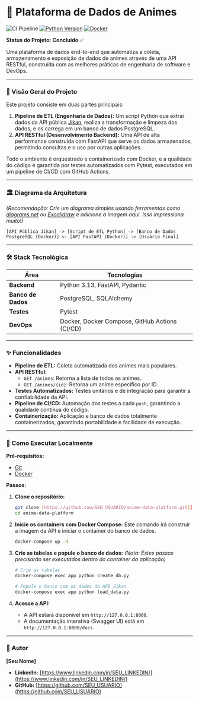 # 🚀 Plataforma de Dados de Animes

![CI Pipeline](https://github.com/SEU_USUARIO/anime-data-platform/actions/workflows/ci.yml/badge.svg)
[![Python Version](https://img.shields.io/badge/python-3.13-blue.svg)](https://www.python.org/)
[![Docker](https://img.shields.io/badge/docker-%230db7ed.svg?style=for-the-badge&logo=docker&logoColor=white)](https://www.docker.com/)

**Status do Projeto: Concluído** ✅

Uma plataforma de dados end-to-end que automatiza a coleta, armazenamento e exposição de dados de animes através de uma API RESTful, construída com as melhores práticas de engenharia de software e DevOps.

---

### 📖 Visão Geral do Projeto

Este projeto consiste em duas partes principais:

1.  **Pipeline de ETL (Engenharia de Dados):** Um script Python que extrai dados da API pública [Jikan](https://jikan.moe/), realiza a transformação e limpeza dos dados, e os carrega em um banco de dados PostgreSQL.
2.  **API RESTful (Desenvolvimento Backend):** Uma API de alta performance construída com FastAPI que serve os dados armazenados, permitindo consultas e o uso por outras aplicações.

Todo o ambiente é orquestrado e containerizado com Docker, e a qualidade do código é garantida por testes automatizados com Pytest, executados em um pipeline de CI/CD com GitHub Actions.

---

### 🏛️ Diagrama da Arquitetura

*(Recomendação: Crie um diagrama simples usando ferramentas como [diagrams.net](https://app.diagrams.net/) ou [Excalidraw](https://excalidraw.com/) e adicione a imagem aqui. Isso impressiona muito!)*

```
[API Pública Jikan] -> [Script de ETL Python] -> [Banco de Dados PostgreSQL (Docker)] <- [API FastAPI (Docker)] -> [Usuário Final]
```

---

### 🛠️ Stack Tecnológica

| Área                 | Tecnologias                                                               |
| -------------------- | ------------------------------------------------------------------------- |
| **Backend** | Python 3.13, FastAPI, Pydantic                                            |
| **Banco de Dados** | PostgreSQL, SQLAlchemy                                                    |
| **Testes** | Pytest                                                                    |
| **DevOps** | Docker, Docker Compose, GitHub Actions (CI/CD)                            |

---

### ✨ Funcionalidades

- **Pipeline de ETL:** Coleta automatizada dos animes mais populares.
- **API RESTful:**
  - `GET /animes`: Retorna a lista de todos os animes.
  - `GET /animes/{id}`: Retorna um anime específico por ID.
- **Testes Automatizados:** Testes unitários e de integração para garantir a confiabilidade da API.
- **Pipeline de CI/CD:** Automação dos testes a cada `push`, garantindo a qualidade contínua do código.
- **Containerização:** Aplicação e banco de dados totalmente containerizados, garantindo portabilidade e facilidade de execução.

---

### 🏁 Como Executar Localmente

**Pré-requisitos:**
* [Git](https://git-scm.com/)
* [Docker](https://www.docker.com/products/docker-desktop/)

**Passos:**

1.  **Clone o repositório:**
    ```bash
    git clone [https://github.com/SEU_USUARIO/anime-data-platform.git](https://github.com/SEU_USUARIO/anime-data-platform.git)
    cd anime-data-platform
    ```

2.  **Inicie os containers com Docker Compose:**
    Este comando irá construir a imagem da API e iniciar o container do banco de dados.
    ```bash
    docker-compose up -d
    ```
    
3.  **Crie as tabelas e popule o banco de dados:**
    *(Nota: Estes passos precisarão ser executados dentro do container da aplicação)*
    ```bash
    # Crie as tabelas
    docker-compose exec app python create_db.py
    
    # Popule o banco com os dados da API Jikan
    docker-compose exec app python load_data.py
    ```

4.  **Acesse a API:**
    * A API estará disponível em `http://127.0.0.1:8000`.
    * A documentação interativa (Swagger UI) está em `http://127.0.0.1:8000/docs`.

---

### 👤 Autor

**[Seu Nome]**

* **LinkedIn:** [https://www.linkedin.com/in/SEU_LINKEDIN/](https://www.linkedin.com/in/SEU_LINKEDIN/)
* **GitHub:** [https://github.com/SEU_USUARIO](https://github.com/SEU_USUARIO)
